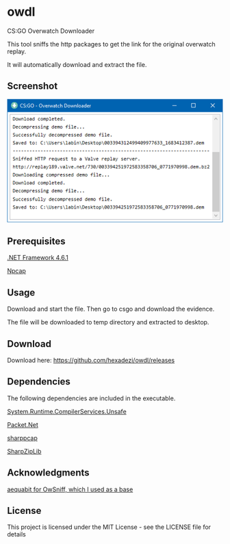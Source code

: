 # owdl
CS:GO Overwatch Downloader

This tool sniffs the http packages to get the link for the original overwatch replay.

It will automatically download and extract the file.

## Screenshot
![](https://github.com/hexadezi/owdl/blob/master/screenshots/screenshot1.png?raw=true "")

## Prerequisites
[.NET Framework 4.6.1](https://www.microsoft.com/de-de/download/details.aspx?id=49982)

[Npcap](https://nmap.org/download.html)

## Usage
Download and start the file. Then go to csgo and download the evidence. 

The file will be downloaded to temp directory and extracted to desktop.

## Download
Download here: https://github.com/hexadezi/owdl/releases

## Dependencies
The following dependencies are included in the executable.

[System.Runtime.CompilerServices.Unsafe](https://github.com/dotnet/runtime/tree/master/src/libraries/System.Runtime.CompilerServices.Unsafe)

[Packet.Net](https://github.com/chmorgan/packetnet)

[sharppcap](https://github.com/chmorgan/sharppcap)

[SharpZipLib](https://github.com/icsharpcode/SharpZipLib)

## Acknowledgments
[aequabit for OwSniff, which I used as a base](https://github.com/aequabit/OwSniff)

## License
This project is licensed under the MIT License - see the LICENSE file for details
